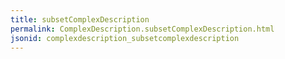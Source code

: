 ```yaml
---
title: subsetComplexDescription
permalink: ComplexDescription.subsetComplexDescription.html
jsonid: complexdescription_subsetcomplexdescription
---
```

